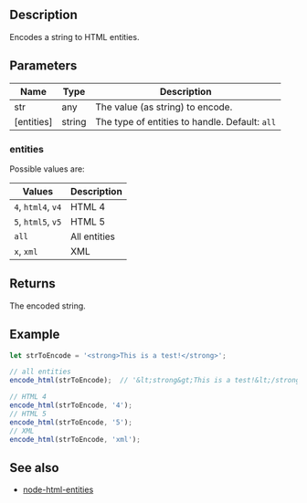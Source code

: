 
## Description

Encodes a string to HTML entities.

## Parameters

| Name | Type | Description |
| ---- | --------- | --------- |
| str | any | The value (as string) to encode. |
| [entities] | string | The type of entities to handle. Default: `all` |

### entities

Possible values are:

| Values | Description |
| ---- | --------- |
| `4`, `html4`, `v4` | HTML 4 |
| `5`, `html5`, `v5` | HTML 5 |
| `all` | All entities |
| `x`, `xml` | XML |

## Returns

The encoded string.

## Example

```javascript
let strToEncode = '<strong>This is a test!</strong>';

// all entities
encode_html(strToEncode);  // '&lt;strong&gt;This is a test!&lt;/strong&gt;'

// HTML 4
encode_html(strToEncode, '4');
// HTML 5
encode_html(strToEncode, '5');
// XML
encode_html(strToEncode, 'xml');
```

## See also

* [node-html-entities](https://github.com/mdevils/node-html-entities)
